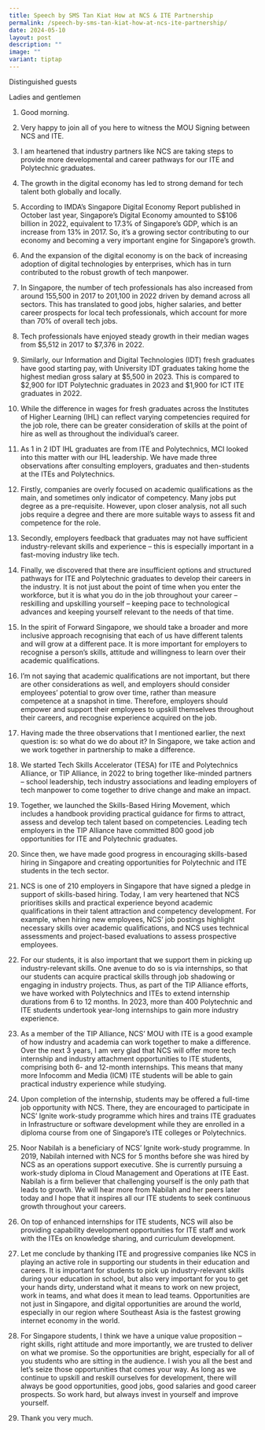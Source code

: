 ```yaml
---
title: Speech by SMS Tan Kiat How at NCS & ITE Partnership
permalink: /speech-by-sms-tan-kiat-how-at-ncs-ite-partnership/
date: 2024-05-10
layout: post
description: ""
image: ""
variant: tiptap
---
```

<p>Distinguished guests</p>
<p>Ladies and gentlemen</p>
<ol>
<li>
<p>Good morning.</p>
<p></p>
</li>
<li>
<p>Very happy to join all of you here to witness the MOU Signing between
NCS and ITE.</p>
<p></p>
</li>
<li>
<p>I am heartened that industry partners like NCS are taking steps to provide
more developmental and career pathways for our ITE and Polytechnic graduates.</p>
<p></p>
</li>
<li>
<p>The growth in the digital economy has led to strong demand for tech talent
both globally and locally.</p>
<p></p>
</li>
<li>
<p>According to IMDA’s Singapore Digital Economy Report published in October
last year, Singapore’s Digital Economy amounted to S$106 billion in 2022,
equivalent to 17.3% of Singapore’s GDP, which is an increase from 13% in
2017. So, it’s a growing sector contributing to our economy and becoming
a very important engine for Singapore’s growth.</p>
<p></p>
</li>
<li>
<p>And the expansion of the digital economy is on the back of increasing
adoption of digital technologies by enterprises, which has in turn contributed
to the robust growth of tech manpower.</p>
<p></p>
</li>
<li>
<p>In Singapore, the number of tech professionals has also increased from
around 155,500 in 2017 to 201,100 in 2022 driven by demand across all sectors.
This has translated to good jobs, higher salaries, and better career prospects
for local tech professionals, which account for more than 70% of overall
tech jobs.</p>
<p></p>
</li>
<li>
<p>Tech professionals have enjoyed steady growth in their median wages from
$5,512 in 2017 to $7,376 in 2022.</p>
<p></p>
</li>
<li>
<p>Similarly, our Information and Digital Technologies (IDT) fresh graduates
have good starting pay, with University IDT graduates taking home the highest
median gross salary at $5,500 in 2023. This is compared to $2,900 for IDT
Polytechnic graduates in 2023 and $1,900 for ICT ITE graduates in 2022.</p>
<p></p>
</li>
<li>
<p>While the difference in wages for fresh graduates across the Institutes
of Higher Learning (IHL) can reflect varying competencies required for
the job role, there can be greater consideration of skills at the point
of hire as well as throughout the individual’s career.</p>
<p></p>
</li>
<li>
<p>As 1 in 2 IDT IHL graduates are from ITE and Polytechnics, MCI looked
into this matter with our IHL leadership. We have made three observations
after consulting employers, graduates and then-students at the ITEs and
Polytechnics.</p>
<p></p>
</li>
<li>
<p>Firstly, companies are overly focused on academic qualifications as the
main, and sometimes only indicator of competency. Many jobs put degree
as a pre-requisite. However, upon closer analysis, not all such jobs require
a degree and there are more suitable ways to assess fit and competence
for the role.</p>
<p></p>
</li>
<li>
<p>Secondly, employers feedback that graduates may not have sufficient industry-relevant
skills and experience – this is especially important in a fast-moving industry
like tech.</p>
<p></p>
</li>
<li>
<p>Finally, we discovered that there are insufficient options and structured
pathways for ITE and Polytechnic graduates to develop their careers in
the industry. It is not just about the point of time when you enter the
workforce, but it is what you do in the job throughout your career – reskilling
and upskilling yourself – keeping pace to technological advances and keeping
yourself relevant to the needs of that time.</p>
<p></p>
</li>
<li>
<p>In the spirit of Forward Singapore, we should take a broader and more
inclusive approach recognising that each of us have different talents and
will grow at a different pace. It is more important for employers to recognise
a person’s skills, attitude and willingness to learn over their academic
qualifications.</p>
<p></p>
</li>
<li>
<p>I’m not saying that academic qualifications are not important, but there
are other considerations as well, and employers should consider employees’
potential to grow over time, rather than measure competence at a snapshot
in time. Therefore, employers should empower and support their employees
to upskill themselves throughout their careers, and recognise experience
acquired on the job.</p>
<p></p>
</li>
<li>
<p>Having made the three observations that I mentioned earlier, the next
question is: so what do we do about it? In Singapore, we take action and
we work together in partnership to make a difference.</p>
<p></p>
</li>
<li>
<p>We started Tech Skills Accelerator (TESA) for ITE and Polytechnics Alliance,
or TIP Alliance, in 2022 to bring together like-minded partners – school
leadership, tech industry associations and leading employers of tech manpower
to come together to drive change and make an impact.</p>
<p></p>
</li>
<li>
<p>Together, we launched the Skills-Based Hiring Movement, which includes
a handbook providing practical guidance for firms to attract, assess and
develop tech talent based on competencies. Leading tech employers in the
TIP Alliance have committed 800 good job opportunities for ITE and Polytechnic
graduates.</p>
<p></p>
</li>
<li>
<p>Since then, we have made good progress in encouraging skills-based hiring
in Singapore and creating opportunities for Polytechnic and ITE students
in the tech sector.</p>
<p></p>
</li>
<li>
<p>NCS is one of 210 employers in Singapore that have signed a pledge in
support of skills-based hiring. Today, I am very heartened that NCS prioritises
skills and practical experience beyond academic qualifications in their
talent attraction and competency development. For example, when hiring
new employees, NCS’ job postings highlight necessary skills over academic
qualifications, and NCS uses technical assessments and project-based evaluations
to assess prospective employees.</p>
<p></p>
</li>
<li>
<p>For our students, it is also important that we support them in picking
up industry-relevant skills. One avenue to do so is via internships, so
that our students can acquire practical skills through job shadowing or
engaging in industry projects. Thus, as part of the TIP Alliance efforts,
we have worked with Polytechnics and ITEs to extend internship durations
from 6 to 12 months. In 2023, more than 400 Polytechnic and ITE students
undertook year-long internships to gain more industry experience.</p>
<p></p>
</li>
<li>
<p>As a member of the TIP Alliance, NCS’ MOU with ITE is a good example of
how industry and academia can work together to make a difference. Over
the next 3 years, I am very glad that NCS will offer more tech internship
and industry attachment opportunities to ITE students, comprising both
6- and 12-month internships. This means that many more Infocomm and Media
(ICM) ITE students will be able to gain practical industry experience while
studying.</p>
<p></p>
</li>
<li>
<p>Upon completion of the internship, students may be offered a full-time
job opportunity with NCS. There, they are encouraged to participate in
NCS’ Ignite work-study programme which hires and trains ITE graduates in
Infrastructure or software development while they are enrolled in a diploma
course from one of Singapore’s ITE colleges or Polytechnics.</p>
<p></p>
</li>
<li>
<p>Noor Nabilah is a beneficiary of NCS’ Ignite work-study programme. In
2019, Nabilah interned with NCS for 5 months before she was hired by NCS
as an operations support executive. She is currently pursuing a work-study
diploma in Cloud Management and Operations at ITE East. Nabilah is a firm
believer that challenging yourself is the only path that leads to growth.
We will hear more from Nabilah and her peers later today and I hope that
it inspires all our ITE students to seek continuous growth throughout your
careers.</p>
<p></p>
</li>
<li>
<p>On top of enhanced internships for ITE students, NCS will also be providing
capability development opportunities for ITE staff and work with the ITEs
on knowledge sharing, and curriculum development.</p>
<p></p>
</li>
<li>
<p>Let me conclude by thanking ITE and progressive companies like NCS in
playing an active role in supporting our students in their education and
careers. It is important for students to pick up industry-relevant skills
during your education in school, but also very important for you to get
your hands dirty, understand what it means to work on new project, work
in teams, and what does it mean to lead teams. Opportunities are not just
in Singapore, and digital opportunities are around the world, especially
in our region where Southeast Asia is the fastest growing internet economy
in the world.</p>
<p></p>
</li>
<li>
<p>For Singapore students, I think we have a unique value proposition – right
skills, right attitude and more importantly, we are trusted to deliver
on what we promise. So the opportunities are bright, especially for all
of you students who are sitting in the audience. I wish you all the best
and let’s seize those opportunities that comes your way. As long as we
continue to upskill and reskill ourselves for development, there will always
be good opportunities, good jobs, good salaries and good career prospects.
So work hard, but always invest in yourself and improve yourself.</p>
<p></p>
</li>
<li>
<p>Thank you very much.</p>
</li>
</ol>
<p></p>